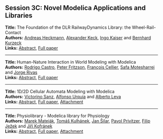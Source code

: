 <h2>Session 3C: Novel Modelica Applications and Libraries</h2>
<p>
<b>Title:</b> The Foundation of the DLR RailwayDynamics Library: the Wheel-Rail-Contact<br />
<b>Authors:</b> <a href="../authors/author_129.html">Andreas Heckmann</a>, <a href="../authors/author_158.html">Alexander Keck</a>, <a href="../authors/author_155.html">Ingo Kaiser</a> and <a href="../authors/author_184.html">Bernhard Kurzeck</a><br />
<b>Links:</b> <a href="../abstracts/abstract_50.pdf">Abstract</a>, <a href="../submissions/ECP14096465_HeckmannKeckKaiserKurzeck.pdf">Full paper</a>
</p>
<hr />
<p>
<b>Title:</b> Human-Nature Interaction in World Modeling with Modelica<br />
<b>Authors:</b> <a href="../authors/author_54.html">Rodrigo Castro</a>, <a href="../authors/author_97.html">Peter Fritzson</a>, <a href="../authors/author_55.html">François Cellier</a>, <a href="../authors/author_215.html">Safa Motesharrei</a> and <a href="../authors/author_259.html">Jorge Rivas</a><br />
<b>Links:</b> <a href="../abstracts/abstract_51.pdf">Abstract</a>, <a href="../submissions/ECP14096477_CastroFritzsonCellierMotesharreiRivas.pdf">Full paper</a>
</p>
<hr />
<p>
<b>Title:</b> 1D/2D Cellular Automata Modeling with Modelica<br />
<b>Authors:</b> <a href="../authors/author_270.html">Victorino Sanz</a>, <a href="../authors/author_317.html">Alfonso Urquia</a> and <a href="../authors/author_194.html">Alberto Leva</a><br />
<b>Links:</b> <a href="../abstracts/abstract_52.pdf">Abstract</a>, <a href="../submissions/ECP14096489_SanzUrquiaLeva.pdf">Full paper</a>, <a href="../attachments/attachment_52.zip">Attachment</a>
</p>
<hr />
<p>
<b>Title:</b> Physiolibrary - Modelica library for Physiology<br />
<b>Authors:</b> <a href="../authors/author_203.html">Marek Mateják</a>, <a href="../authors/author_180.html">Tomáš Kulhánek</a>, <a href="../authors/author_285.html">Jan Šilar</a>, <a href="../authors/author_249.html">Pavol Privitzer</a>, <a href="../authors/author_147.html">Filip Ježek</a> and <a href="../authors/author_168.html">Jiří Kofránek</a><br />
<b>Links:</b> <a href="../abstracts/abstract_53.pdf">Abstract</a>, <a href="../submissions/ECP14096499_MatejakKulhanekSilarPrivitzerJezekKofranek.pdf">Full paper</a>, <a href="../attachments/attachment_53.zip">Attachment</a>
</p>
